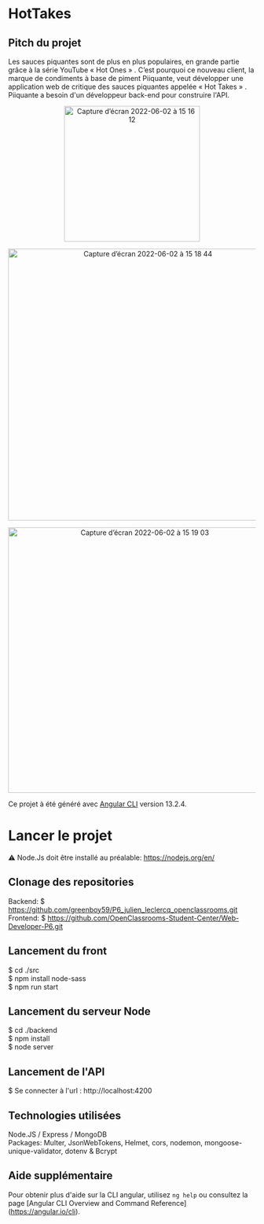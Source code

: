 # HotTakes

## Pitch du projet
Les sauces piquantes sont de plus en plus populaires, en grande partie grâce à la série YouTube « Hot Ones » . C’est pourquoi ce nouveau client, la marque de condiments à base de piment Piiquante, veut développer une application web de critique des sauces piquantes appelée « Hot Takes » . Piiquante a besoin d'un développeur back-end pour construire l'API.

 <p align="center"><img width="276" alt="Capture d’écran 2022-06-02 à 15 16 12" src="https://user-images.githubusercontent.com/81871149/171637764-f5c2c0b1-dc8e-4d62-8aca-d9c137f649e1.png"></p>
 
 <p align="center"><img width="553" alt="Capture d’écran 2022-06-02 à 15 18 44" src="https://user-images.githubusercontent.com/81871149/171638377-2bb47066-5225-435c-8ade-68581c99be83.png"></p>

 <p align="center"><img width="540" alt="Capture d’écran 2022-06-02 à 15 19 03" src="https://user-images.githubusercontent.com/81871149/171638410-1b639e4f-68bf-435d-8dc0-bb604f0d2291.png"></p>

Ce projet à été généré avec [Angular CLI](https://github.com/angular/angular-cli) version 13.2.4.

# Lancer le projet

⚠️ Node.Js doit être installé au préalable: https://nodejs.org/en/

## Clonage des repositories
Backend: $ https://github.com/greenboy59/P6_julien_leclercq_openclassrooms.git  
Frontend: $ https://github.com/OpenClassrooms-Student-Center/Web-Developer-P6.git 

## Lancement du front
$ cd ./src   
$ npm install node-sass   
$ npm run start   

## Lancement du serveur Node
$ cd ./backend  
$ npm install   
$ node server   

## Lancement de l'API
$ Se connecter à l'url : http://localhost:4200

## Technologies utilisées
Node.JS / Express / MongoDB  
Packages: Multer, JsonWebTokens, Helmet, cors, nodemon, mongoose-unique-validator, dotenv & Bcrypt

## Aide supplémentaire

Pour obtenir plus d'aide sur la CLI angular, utilisez `ng help` ou consultez la page [Angular CLI Overview and Command Reference] (https://angular.io/cli).